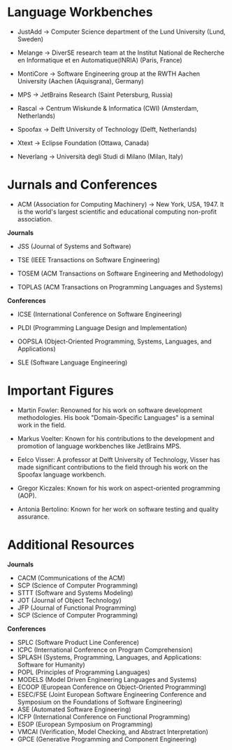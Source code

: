 # Language Workbenches

- JustAdd -> Computer Science department of the Lund University (Lund, Sweden)

- Melange -> DiverSE research team at the Institut National de Recherche en Informatique et en Automatique(INRIA) (Paris, France)

- MontiCore -> Software Engineering group at the RWTH Aachen University (Aachen (Aquisgrana), Germany)

- MPS -> JetBrains Research (Saint Petersburg, Russia)

- Rascal -> Centrum Wiskunde & Informatica (CWI) (Amsterdam, Netherlands)

- Spoofax -> Delft University of Technology (Delft, Netherlands)

- Xtext -> Eclipse Foundation (Ottawa, Canada)

- Neverlang -> Università degli Studi di Milano (Milan, Italy)

# Jurnals and Conferences

- ACM (Association for Computing Machinery) -> New York, USA, 1947. It is the world's largest scientific and educational computing non-profit association.

**Journals**

- JSS (Journal of Systems and Software)

- TSE (IEEE Transactions on Software Engineering)

- TOSEM (ACM Transactions on Software Engineering and Methodology)

- TOPLAS (ACM Transactions on Programming Languages and Systems)

**Conferences**

- ICSE (International Conference on Software Engineering)

- PLDI (Programming Language Design and Implementation)

- OOPSLA (Object-Oriented Programming, Systems, Languages, and Applications)

- SLE (Software Language Engineering)

# Important Figures

- Martin Fowler: Renowned for his work on software development methodologies. His book "Domain-Specific Languages" is a seminal work in the field.

- Markus Voelter: Known for his contributions to the development and promotion of language workbenches like JetBrains MPS.

- Eelco Visser: A professor at Delft University of Technology, Visser has made significant contributions to the field through his work on the Spoofax language workbench.

- Gregor Kiczales: Known for his work on aspect-oriented programming (AOP).

- Antonia Bertolino: Known for her work on software testing and quality assurance.


# Additional Resources

**Journals**
- CACM (Communications of the ACM)
- SCP (Science of Computer Programming)
- STTT (Software and Systems Modeling)
- JOT (Journal of Object Technology)
- JFP (Journal of Functional Programming)
- SCP (Science of Computer Programming)

**Conferences**
- SPLC (Software Product Line Conference)
- ICPC (International Conference on Program Comprehension)
- SPLASH (Systems, Programming, Languages, and Applications: Software for Humanity)
- POPL (Principles of Programming Languages)
- MODELS (Model Driven Engineering Languages and Systems)
- ECOOP (European Conference on Object-Oriented Programming)
- ESEC/FSE (Joint European Software Engineering Conference and Symposium on the Foundations of Software Engineering)
- ASE (Automated Software Engineering)
- ICFP (International Conference on Functional Programming)
- ESOP (European Symposium on Programming)
- VMCAI (Verification, Model Checking, and Abstract Interpretation)
- GPCE (Generative Programming and Component Engineering)


